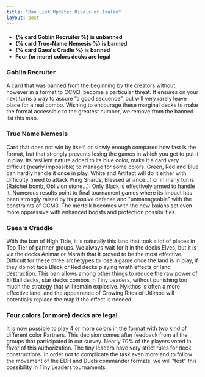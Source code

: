```yaml
---
title: "Ban List Update: Rivals of Ixalan"
layout: post
---
```


<h4>
<ul>
    <li> {% card Goblin Recruiter %} is unbanned</li>
    <li> {% card True-Name Nemesis %} is banned</li>
    <li> {% card Gaea's Cradle %} is banned</li>
    <li> Four (or more) colors decks are legal</li>
</ul>
</h4>




### Goblin Recruiter

A card that was banned from the beginning by the creators without, however in a format to CCM3, become a particular threat. It ensures on your next turns a way to assure “a good sequence", but will very rarely leave place for a real combo. Wishing to encourage these marginal decks to make the format accessible to the greatest number, we remove from the banned list this map.

### True Name Nemesis

Card that does not win by itself, or slowly enough compared how fast is the format, but that strongly prevents losing the games in which you get to put it in play. Its resilient nature added to its blue color, make it a card very difficult (nearly impossible) to manage for some colors. Green, Red and Blue can hardly handle it once in play. White and Artifact will do it either with difficulty (need to attack Wing Shards, Blessed alliance...) or in many turns (Ratchet bomb, Oblivion stone...). Only Black is effectively armed to handle it.
Numerous results point to final tournament games where its impact has been strongly raised by its passive defense and "unmanageable" with the constraints of CCM3.
The merfolk becomes with the new Ixalans set even more oppressive with enhanced boosts and protection possibilities.


### Gaea's Craddle

With the ban of High Tide, it is naturally this land that took a lot of places in Top Tier of partner groups. We always wait for it in the decks Elves, but it is via the decks Animar or Marath that it proved to be the most effective. Difficult for these three archetypes to lose a game once the land is in play, if they do not face Black or Red decks playing wrath effects or land destruction.
This ban allows among other things to reduce the raw power of ElfBall decks, star decks combos in Tiny Leaders, without punishing too much the strategy that will remain explosive. Nykthos is often a more effective land, and the appearance of Growing Rites of Utlimoc will potentially replace the map if the effect is needed

### Four colors (or more) decks are legal

It is now possible to play 4 or more colors in the format with two kind of different color Partners.
This decision comes after feedback from all the groups that participated in our survey. Nearly 70% of the players voted in favor of this authorization.
The tiny leaders have very strict rules for deck constructions. In order not to complicate the task even more and to follow the movement of the EDH and Duels commander formats, we will "test" this possibility in Tiny Leaders tournaments.
